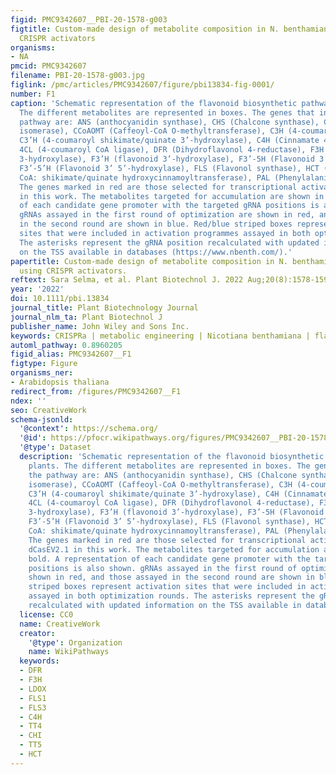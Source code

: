 ```yaml
---
figid: PMC9342607__PBI-20-1578-g003
figtitle: Custom‐made design of metabolite composition in N. benthamiana leaves using
  CRISPR activators
organisms:
- NA
pmcid: PMC9342607
filename: PBI-20-1578-g003.jpg
figlink: /pmc/articles/PMC9342607/figure/pbi13834-fig-0001/
number: F1
caption: 'Schematic representation of the flavonoid biosynthetic pathway in plants.
  The different metabolites are represented in boxes. The genes that integrate the
  pathway are: ANS (anthocyanidin synthase), CHS (Chalcone synthase), CHI (Chalcone
  isomerase), CCoAOMT (Caffeoyl‐CoA O‐methyltransferase), C3H (4‐coumarate 3‐hydroxylase),
  C3’H (4‐coumaroyl shikimate/quinate 3’‐hydroxylase), C4H (Cinnamate 4‐hydroxylase),
  4CL (4‐coumaroyl CoA ligase), DFR (Dihydroflavonol 4‐reductase), F3H (Flavanone
  3‐hydroxylase), F3’H (flavonoid 3’‐hydroxylase), F3’‐5H (Flavonoid 3’ 5‐hydroxylase),
  F3’‐5’H (Flavonoid 3’ 5’‐hydroxylase), FLS (Flavonol synthase), HCT (4‐hydroxycinnamoyl
  CoA: shikimate/quinate hydroxycinnamoyltransferase), PAL (Phenylalanine ammonia‐lyase).
  The genes marked in red are those selected for transcriptional activation with dCasEV2.1
  in this work. The metabolites targeted for accumulation are shown in bold. A representation
  of each candidate gene promoter with the targeted gRNA positions is also shown.
  gRNAs assayed in the first round of optimization are shown in red, and those assayed
  in the second round are shown in blue. Red/blue striped boxes represent activation
  sites that were included in activation programmes assayed in both optimization rounds.
  The asterisks represent the gRNA position recalculated with updated information
  on the TSS available in databases (https://www.nbenth.com/).'
papertitle: Custom‐made design of metabolite composition in N. benthamiana leaves
  using CRISPR activators.
reftext: Sara Selma, et al. Plant Biotechnol J. 2022 Aug;20(8):1578-1590.
year: '2022'
doi: 10.1111/pbi.13834
journal_title: Plant Biotechnology Journal
journal_nlm_ta: Plant Biotechnol J
publisher_name: John Wiley and Sons Inc.
keywords: CRISPRa | metabolic engineering | Nicotiana benthamiana | flavonoid pathway
automl_pathway: 0.8960205
figid_alias: PMC9342607__F1
figtype: Figure
organisms_ner:
- Arabidopsis thaliana
redirect_from: /figures/PMC9342607__F1
ndex: ''
seo: CreativeWork
schema-jsonld:
  '@context': https://schema.org/
  '@id': https://pfocr.wikipathways.org/figures/PMC9342607__PBI-20-1578-g003.html
  '@type': Dataset
  description: 'Schematic representation of the flavonoid biosynthetic pathway in
    plants. The different metabolites are represented in boxes. The genes that integrate
    the pathway are: ANS (anthocyanidin synthase), CHS (Chalcone synthase), CHI (Chalcone
    isomerase), CCoAOMT (Caffeoyl‐CoA O‐methyltransferase), C3H (4‐coumarate 3‐hydroxylase),
    C3’H (4‐coumaroyl shikimate/quinate 3’‐hydroxylase), C4H (Cinnamate 4‐hydroxylase),
    4CL (4‐coumaroyl CoA ligase), DFR (Dihydroflavonol 4‐reductase), F3H (Flavanone
    3‐hydroxylase), F3’H (flavonoid 3’‐hydroxylase), F3’‐5H (Flavonoid 3’ 5‐hydroxylase),
    F3’‐5’H (Flavonoid 3’ 5’‐hydroxylase), FLS (Flavonol synthase), HCT (4‐hydroxycinnamoyl
    CoA: shikimate/quinate hydroxycinnamoyltransferase), PAL (Phenylalanine ammonia‐lyase).
    The genes marked in red are those selected for transcriptional activation with
    dCasEV2.1 in this work. The metabolites targeted for accumulation are shown in
    bold. A representation of each candidate gene promoter with the targeted gRNA
    positions is also shown. gRNAs assayed in the first round of optimization are
    shown in red, and those assayed in the second round are shown in blue. Red/blue
    striped boxes represent activation sites that were included in activation programmes
    assayed in both optimization rounds. The asterisks represent the gRNA position
    recalculated with updated information on the TSS available in databases (https://www.nbenth.com/).'
  license: CC0
  name: CreativeWork
  creator:
    '@type': Organization
    name: WikiPathways
  keywords:
  - DFR
  - F3H
  - LDOX
  - FLS1
  - FLS3
  - C4H
  - TT4
  - CHI
  - TT5
  - HCT
---
```

